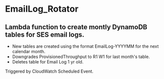 # EmailLog_Rotator
## Lambda function to create montly DynamoDB tables for SES email logs.
* New tables are created using the format EmailLog-YYYYMM for the next calendar month.
* Downgrades ProvisionedThroughput to R1 W1 for last month's table.
* Deletes table for Email Log 1 yr old.

Triggered by CloudWatch Scheduled Event.
